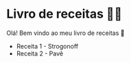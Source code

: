 # Livro de receitas :woman_cook:

Olá! Bem vindo ao meu livro de receitas :wave:

- Receita 1 - Strogonoff
- Receita 2 - Pavê